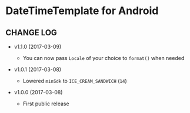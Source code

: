 # DateTimeTemplate for Android #

## CHANGE LOG ##

* v1.1.0 (2017-03-09)
   * You can now pass `Locale` of your choice to `format()` when needed

* v1.0.1 (2017-03-08)
   * Lowered `minSdk` to `ICE_CREAM_SANDWICH` (`14`)

* v1.0.0 (2017-03-08)
   * First public release

